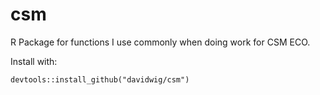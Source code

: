 # csm
 R Package for functions I use commonly when doing work for CSM ECO.

Install with:
```{r}
devtools::install_github("davidwig/csm")
```
